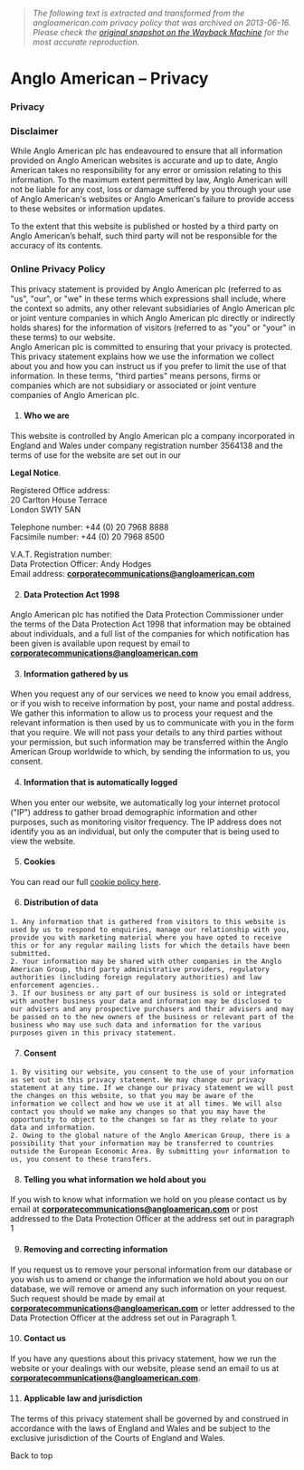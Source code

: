 > *The following text is extracted and transformed from the angloamerican.com privacy policy that was archived on 2013-06-16. Please check the [original snapshot on the Wayback Machine](https://web.archive.org/web/20130616152150id_/http%3A//angloamerican.com/siteservices/privacy) for the most accurate reproduction.*

# Anglo American – Privacy

### Privacy

### Disclaimer

While Anglo American plc has endeavoured to ensure that all information provided on Anglo American websites is accurate and up to date, Anglo American takes no responsibility for any error or omission relating to this information. To the maximum extent permitted by law, Anglo American will not be liable for any cost, loss or damage suffered by you through your use of Anglo American's websites or Anglo American's failure to provide access to these websites or information updates.

To the extent that this website is published or hosted by a third party on Anglo American’s behalf, such third party will not be responsible for the accuracy of its contents.

### Online Privacy Policy

This privacy statement is provided by Anglo American plc (referred to as "us", "our", or "we" in these terms which expressions shall include, where the context so admits, any other relevant subsidiaries of Anglo American plc or joint venture companies in which Anglo American plc directly or indirectly holds shares) for the information of visitors (referred to as "you" or "your" in these terms) to our website.  
Anglo American plc is committed to ensuring that your privacy is protected. This privacy statement explains how we use the information we collect about you and how you can instruct us if you prefer to limit the use of that information. In these terms, "third parties" means persons, firms or companies which are not subsidiary or associated or joint venture companies of Anglo American plc.

  1. #### Who we are

This website is controlled by Anglo American plc a company incorporated in England and Wales under company registration number 3564138 and the terms of use for the website are set out in our

**Legal Notice**.

Registered Office address:  
20 Carlton House Terrace  
London SW1Y 5AN

Telephone number: +44 (0) 20 7968 8888  
Facsimile number: +44 (0) 20 7968 8500

V.A.T. Registration number:  
Data Protection Officer: Andy Hodges  
Email address: [**corporatecommunications@angloamerican.com**](mailto:corporatecommunications@angloamerican.com)

  2. #### Data Protection Act 1998

Anglo American plc has notified the Data Protection Commissioner under the terms of the Data Protection Act 1998 that information may be obtained about individuals, and a full list of the companies for which notification has been given is available upon request by email to [**corporatecommunications@angloamerican.com**](mailto:corporatecommunications@angloamerican.com)

  3. #### Information gathered by us

When you request any of our services we need to know you email address, or if you wish to receive information by post, your name and postal address. We gather this information to allow us to process your request and the relevant information is then used by us to communicate with you in the form that you require. We will not pass your details to any third parties without your permission, but such information may be transferred within the Anglo American Group worldwide to which, by sending the information to us, you consent.

  4. #### Information that is automatically logged

When you enter our website, we automatically log your internet protocol ("IP") address to gather broad demographic information and other purposes, such as monitoring visitor frequency. The IP address does not identify you as an individual, but only the computer that is being used to view the website.

  5. #### Cookies

You can read our full [cookie policy here](https://web.archive.org/siteservices/cookies).

  6. #### Distribution of data

    1. Any information that is gathered from visitors to this website is used by us to respond to enquiries, manage our relationship with you, provide you with marketing material where you have opted to receive this or for any regular mailing lists for which the details have been submitted. 
    2. Your information may be shared with other companies in the Anglo American Group, third party administrative providers, regulatory authorities (including foreign regulatory authorities) and law enforcement agencies.. 
    3. If our business or any part of our business is sold or integrated with another business your data and information may be disclosed to our advisers and any prospective purchasers and their advisers and may be passed on to the new owners of the business or relevant part of the business who may use such data and information for the various purposes given in this privacy statement. 
  7. #### Consent

    1. By visiting our website, you consent to the use of your information as set out in this privacy statement. We may change our privacy statement at any time. If we change our privacy statement we will post the changes on this website, so that you may be aware of the information we collect and how we use it at all times. We will also contact you should we make any changes so that you may have the opportunity to object to the changes so far as they relate to your data and information. 
    2. Owing to the global nature of the Anglo American Group, there is a possibility that your information may be transferred to countries outside the European Economic Area. By submitting your information to us, you consent to these transfers. 
  8. #### Telling you what information we hold about you

If you wish to know what information we hold on you please contact us by email at [**corporatecommunications@angloamerican.com**](mailto:corporatecommunications@angloamerican.com) or post addressed to the Data Protection Officer at the address set out in paragraph 1

  9. #### Removing and correcting information

If you request us to remove your personal information from our database or you wish us to amend or change the information we hold about you on our database, we will remove or amend any such information on your request. Such request should be made by email at [**corporatecommunications@angloamerican.com**](mailto:corporatecommunications@angloamerican.com) or letter addressed to the Data Protection Officer at the address set out in Paragraph 1.

  10. #### Contact us

If you have any questions about this privacy statement, how we run the website or your dealings with our website, please send an email to us at [**corporatecommunications@angloamerican.com**](mailto:corporatecommunications@angloamerican.com).

  11. #### Applicable law and jurisdiction

The terms of this privacy statement shall be governed by and construed in accordance with the laws of England and Wales and be subject to the exclusive jurisdiction of the Courts of England and Wales.




Back to top 

